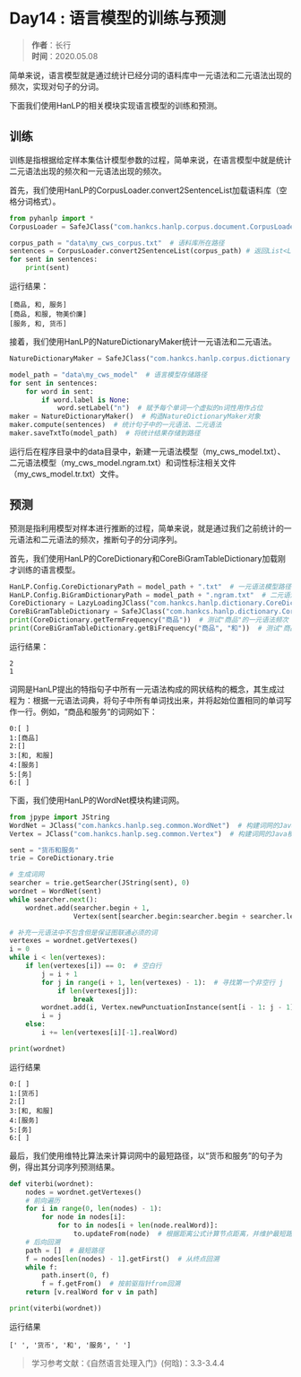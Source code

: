 # Day14 : 语言模型的训练与预测

> **作者**：长行\
> **时间**：2020.05.08

简单来说，语言模型就是通过统计已经分词的语料库中一元语法和二元语法出现的频次，实现对句子的分词。

下面我们使用HanLP的相关模块实现语言模型的训练和预测。

## 训练

训练是指根据给定样本集估计模型参数的过程，简单来说，在语言模型中就是统计二元语法出现的频次和一元语法出现的频次。

首先，我们使用HanLP的CorpusLoader.convert2SentenceList加载语料库（空格分词格式）。

```python
from pyhanlp import *
CorpusLoader = SafeJClass("com.hankcs.hanlp.corpus.document.CorpusLoader")  # 语料库加载Java模块

corpus_path = "data\my_cws_corpus.txt"  # 语料库所在路径
sentences = CorpusLoader.convert2SentenceList(corpus_path) # 返回List<List<IWord>>类型
for sent in sentences:
    print(sent)
```

运行结果：
```
[商品, 和, 服务]
[商品, 和服, 物美价廉]
[服务, 和, 货币]
```

接着，我们使用HanLP的NatureDictionaryMaker统计一元语法和二元语法。

```python
NatureDictionaryMaker = SafeJClass("com.hankcs.hanlp.corpus.dictionary.NatureDictionaryMaker")  # 词典模型Java模块(统计一元、二元语法)

model_path = "data\my_cws_model"  # 语言模型存储路径
for sent in sentences:
    for word in sent:
        if word.label is None:
            word.setLabel("n")  # 赋予每个单词一个虚拟的n词性用作占位
maker = NatureDictionaryMaker()  # 构造NatureDictionaryMaker对象
maker.compute(sentences)  # 统计句子中的一元语法、二元语法
maker.saveTxtTo(model_path)  # 将统计结果存储到路径
```

运行后在程序目录中的data目录中，新建一元语法模型（my_cws_model.txt）、二元语法模型（my_cws_model.ngram.txt）和词性标注相关文件（my_cws_model.tr.txt）文件。

## 预测
预测是指利用模型对样本进行推断的过程，简单来说，就是通过我们之前统计的一元语法和二元语法的频次，推断句子的分词序列。

首先，我们使用HanLP的CoreDictionary和CoreBiGramTableDictionary加载刚才训练的语言模型。

```python
HanLP.Config.CoreDictionaryPath = model_path + ".txt"  # 一元语法模型路径
HanLP.Config.BiGramDictionaryPath = model_path + ".ngram.txt"  # 二元语法模型路径
CoreDictionary = LazyLoadingJClass("com.hankcs.hanlp.dictionary.CoreDictionary")  # 加载一元语法模型Java模块
CoreBiGramTableDictionary = SafeJClass("com.hankcs.hanlp.dictionary.CoreBiGramTableDictionary")  # 加载二元语法模型Java模块
print(CoreDictionary.getTermFrequency("商品"))  # 测试"商品"的一元语法频次
print(CoreBiGramTableDictionary.getBiFrequency("商品", "和"))  # 测试"商品 和"的二元语法频次
```

运行结果：

```
2
1
```

词网是HanLP提出的特指句子中所有一元语法构成的网状结构的概念，其生成过程为：根据一元语法词典，将句子中所有单词找出来，并将起始位置相同的单词写作一行。例如，“商品和服务“的词网如下：

```
0:[ ]
1:[商品]
2:[]
3:[和, 和服]
4:[服务]
5:[务]
6:[ ]
```

下面，我们使用HanLP的WordNet模块构建词网。
```python
from jpype import JString
WordNet = JClass("com.hankcs.hanlp.seg.common.WordNet")  # 构建词网的Java模块(词网模块)
Vertex = JClass("com.hankcs.hanlp.seg.common.Vertex")  # 构建词网的Java模块(词语存储对象)

sent = "货币和服务"
trie = CoreDictionary.trie

# 生成词网
searcher = trie.getSearcher(JString(sent), 0)
wordnet = WordNet(sent)
while searcher.next():
    wordnet.add(searcher.begin + 1,
                Vertex(sent[searcher.begin:searcher.begin + searcher.length], searcher.value, searcher.index))

# 补充一元语法中不包含但是保证图联通必须的词
vertexes = wordnet.getVertexes()
i = 0
while i < len(vertexes):
    if len(vertexes[i]) == 0:  # 空白行
        j = i + 1
        for j in range(i + 1, len(vertexes) - 1):  # 寻找第一个非空行 j
            if len(vertexes[j]):
                break
        wordnet.add(i, Vertex.newPunctuationInstance(sent[i - 1: j - 1]))  # 填充[i, j)之间的空白行
        i = j
    else:
        i += len(vertexes[i][-1].realWord)

print(wordnet)
```

运行结果

```
0:[ ]
1:[货币]
2:[]
3:[和, 和服]
4:[服务]
5:[务]
6:[ ]
```

最后，我们使用维特比算法来计算词网中的最短路径，以“货币和服务”的句子为例，得出其分词序列预测结果。

```python
def viterbi(wordnet):
    nodes = wordnet.getVertexes()
    # 前向遍历
    for i in range(0, len(nodes) - 1):
        for node in nodes[i]:
            for to in nodes[i + len(node.realWord)]:
                to.updateFrom(node)  # 根据距离公式计算节点距离，并维护最短路径上的前驱指针from
    # 后向回溯
    path = []  # 最短路径
    f = nodes[len(nodes) - 1].getFirst()  # 从终点回溯
    while f:
        path.insert(0, f)
        f = f.getFrom()  # 按前驱指针from回溯
    return [v.realWord for v in path]

print(viterbi(wordnet))
```

运行结果

```
[' ', '货币', '和', '服务', ' ']
```

>学习参考文献：《自然语言处理入门》(何晗)：3.3-3.4.4







